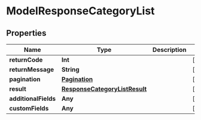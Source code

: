 

# ModelResponseCategoryList


## Properties

Name | Type | Description | Notes
------------ | ------------- | ------------- | -------------
**returnCode** | **Int** |  |  [optional]
**returnMessage** | **String** |  |  [optional]
**pagination** | [**Pagination**](Pagination.md) |  |  [optional]
**result** | [**ResponseCategoryListResult**](ResponseCategoryListResult.md) |  |  [optional]
**additionalFields** | **Any** |  |  [optional]
**customFields** | **Any** |  |  [optional]



